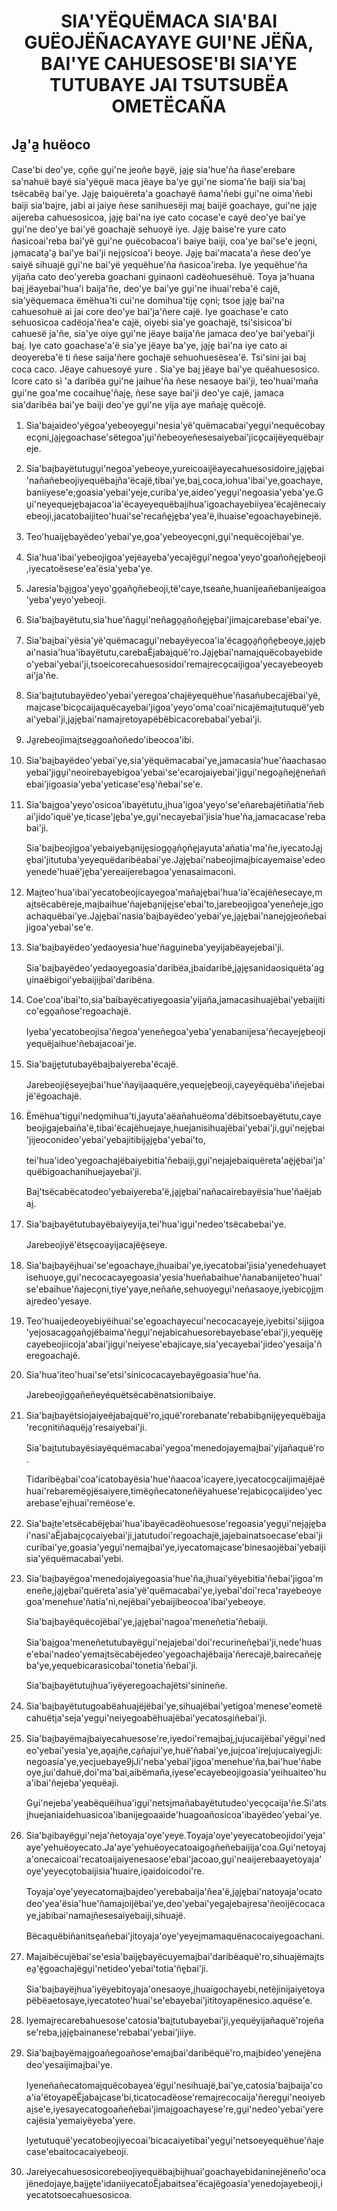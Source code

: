 <h1 align='center'>SIA'YËQUËMACA SIA'BAI GUËOJËÑACAYAYE GUI'NE JËÑA,
BAI'YE CAHUESOSE'BI SIA'YE TUTUBAYE
JAI TSUTSUBËA OMETËCAÑA</h1>
<h2>Ja̱'a̱ huëoco</h2>
<p>Case'bi deo'ye, co̱ñe gu̱i'ne jeoñe ba̱yë, ja̱je̱ sia'hue'ña ñase'erebare sa'nahuë
bayë sia'yëo̱uë maca jëaye ba'ye gu̱i'ne sioma'ñe baiji sia'bai̱ tsëcabëa̱ bai'ye.
Ja̱je̱ baio̱uëreta'a goachayë ñama'ñebi gu̱i'ne oima'ñebi baiji sia'bai̱re, jabi ai
jaiye ñese sanihuesëji mai̱ baijë goachaye, gui'ne ja̱je̱ aijereba cahuesosicoa,
ja̱je̱ bai'na iye cato cocase'e cayë deo'ye bai'ye gu̱i'ne deo'ye bai'yë goachajë
sehuoyë iye.
Ja̱je̱ baise're yure cato ñasicoai'reba bai'yë gu̱i'ne o̱uëcobacoa'i baiye baiji,
coa'ye bai'se'e jeo̱ni, ja̱macata̱'a̱ bai'ye bai'ji nejo̱sicoa'i beoye.
Ja̱je̱ bai'macata'a ñese deo'ye saiyë sihuajë gu̱i'ne bai'yë yequëhue'ña
ñasicoa'ireba.
Iye yequëhue'ña yijaña cato deo'yereba goachani gu̱inaoni cadëohuesëhuë.
Toya ja'huana bai̱ jëayebai'hua'i baija'ñe, deo'ye bai'ye gu̱i'ne ihuai'reba'ë
cajë, sia'yëquemaca ëmëhua'ti cui'ne domihua'tije̱ co̱ni; tsoe ja̱je̱ bai'na
cahuesohuë ai jai core deo'ye bai'ja'ñere cajë.
Iye goachase'e cato sehuosicoa cadëoja'ñea'e cajë, oiyebi sia'ye goachajë,
tsi'sisicoa'bi cahuesë ja'ñe, sia'ye oiye gu̱i'ne jëaye baija'ñe jamaca deo'ye
bai'yebai'ji bai̱.
Iye cato goachase'a'ë sia'ye jëaye ba'ye, ja̱je̱ bai'na iye cato ai deoyereba'ë ti
ñese saija'ñere gochajë sehuohuesësea'ë.
Tsi'sini jai bai̱ coca caco.
Jëaye cahuesoyë yure .
Sia'ye bai̱ jëaye bai'ye quëahuesosico.
Icore cato si 'a daribëa gu̱i'ne jaihue'ña
ñese nesaoye bai'ji, teo'huai'maña gu̱i'ne goa'me cocaihue̱'ñaje̱, ñese saye
bai'ji deo'ye cajë, jamaca sia'daribëa bai'ye baiji deo'ye gu̱i'ne yija aye mañaje̱
quëcojë.</p>
<ol>
  <li>
    <p>Sia'bai̱aideo'yëgoa'yebeoyegu̱i'nesia'yë'quëmacabai'yegu̱i'nequëcobayeco̱ni,ja̱je̱goachase'sëtegoa'ju̱i'ñebeoyeñesesaiyebai'jico̱caijëyequëbai̱reje.</p>
  </li>
  <li>
    <p>Sia'bai̱bayëtutugu̱i'negoa'yebeoye,yureicoaijëayecahuesosidoire,ja̱je̱bai'nañañebeojiyequëbai̱ña'ëcajë,tibai'ye,bai̱,coca,iohua'ibai'ye,goachaye,baniiyese'e;goasia'yebai'yeje,curiba'ye,aideo'yegu̱i'negoasia'yeba'ye.Gu̱i'neyequeje̱bajacoa'ia'ëcayeyequëbai̱ihua'igoachayebiiyea'ëcajënecaiyebeoji,jacatobaijiteo'huai'se'recañe̱je̱ba'yea'ë,ihuaise'egoachayebinejë.</p>
  </li>
  <li>
    <p>Teo'huaije̱bayëdeo'yebai'ye,goa'yebeoyeco̱ni,gu̱i'nequëcojëbai'ye.</p>
  </li>
  <li>
    <p>Sia'hua'ibai'yebeojigoa'yejëayeba'yecajëgu̱i'negoa'yeyo'goañoñe̱je̱beoji,iyecatoësese'ea'ësia'yeba'ye.</p>
  </li>
  <li>
    <p>Jaresia'ba̱i̱goa'yeyo'go̱año̱ñebeoji,të'caye,tseañe,huanijeañebanijeaigoa'yeba'yeyo'yebeoji.</p>
  </li>
  <li>
    <p>Sia'bai̱bayëtutu,sia'hue'ñagu̱i'neñago̱a̱ñoñe̱je̱bai'jimai̱carebase'ebai'ye.</p>
  </li>
  <li>
    <p>Sia'bai̱bai'yësia'yë'quëmacagu̱i'nebayëyecoa'ia'ëcago̱a̱ño̱ñe̱beoye,ja̱je̱bai'nasia'hua'ibayëtutu,carebaËjabai̱quë'ro.Ja̱je̱bai'namai̱quëcobayebideo'yebai'yebai'ji,tsoeicorecahuesosidoi'remai̱reco̱caijigoa'yecayebeoyebai'ja'ñe.</p>
  </li>
  <li>
    <p>Sia'bai̱tutubayëdeo'yebai'yeregoa'chajëyequëhue'ñasañubecajëbai'yë,mai̱case'bico̱caijaquëcayebai'jigoa'yeyo'oma'coai'nicajëmai̱tutuquë'yebai'yebai'ji,ja̱je̱bai'namai̱retoyapëbëbicacorebabai'yebai'ji.</p>
  </li>
  <li>
    <p>Ja̱rebeojimai̱tsea̱goañoñedo'ibeocoa'ibi.</p>
  </li>
  <li>
    <p>Sia'bai̱bayëdeo'yebai'ye,sia'yëquëmacabai'ye,jamacasia'hue'ñaachasaoyebai'jigu̱i'neoirebayebigoa'yebai'se'ecarojaiyebai'jigu̱i'negoa̱ñejë̱neñañebai'jigoasia'yeba'yeticase'esa̱'ñebai'se'e.</p>
  </li>
  <li>
    <p>Sia'bai̱goa'yeyo'osicoa'ibayëtutu,i̱hua'igoa'yeyo'se'eñarebajëtiñatia'ñebai'jido'iquë'ye,ticase'je̱ba'ye,gu̱i'necayebai'jisia'hue'ña,jamacacase'rebabai'ji.</p>
    <p>Sia'bai̱beojigoa'yebaiyeba̱nije̱siogo̱a̱ño̱ñe̱jayuta'añatia'ma'ñe,iyecatoJa̱je̱bai'jitutuba'yeyequëdaribëabai'ye.Ja̱je̱bai'nabeojimai̱bicayemaise'edeoyenede'huaë'je̱ba'yereaijerebagoa'yenasaimaconi.</p>
  </li>
  <li>
    <p>Mai̱teo'hua'ibai'yecatobeojicayegoa'mañaje̱bai'hua'ia'ëcajëñesecaye,mai̱tsëcabëreje,mai̱baihue'ñajeba̱nije̱i̱se'ebai'to,jarebeojigoa'yeneñeje,i̱goachaquëbai'ye.Ja̱je̱bai'nasia'bai̱bayëdeo'yebai'ye,ja̱je̱bai'nanejo̱jeoñebaijigoa'yebai'se'e.</p>
  </li>
  <li>
    <p>Sia'bai̱bayëdeo'yedaoyesia'hue'ñagu̱ineba'yeyijabëayejebai'ji.</p>
    <p>Sia'bai̱bayëdeo'yedaoyegoasia'daribëa,i̱baidaribë,ja̱je̱sanidaosiquëta'agu̱inaëbigoi'yebaijii̱bai'daribëna.</p>
  </li>
  <li>
    <p>Coe'coa'ibai'to,sia'baibayëcatiyegoasia'yijaña,jamacasihuajëbai'yebaijitico'ego̱añose'regoachajë.</p>
    <p>Iyeba'yecatobeojisa'ñegoa'yeneñegoa'yeba'yenabanijesa'ñecayeje̱beojiyequëjaihue'ñebai̱acoai'je.</p>
  </li>
  <li>
    <p>Sia'bai̱je̱tutubayëbai̱baiyereba'ëcajë.</p>
    <p>Jarebeojië̱seyei̱bai'hue'ñayijaaquëre,yequeje̱beoji,cayeyëquëba'iñejebaijë'ëgoachajë.</p>
  </li>
  <li>
    <p>Ëmëhua'tigu̱i'nedo̱mihua'ti,jayuta'aëañahuëoma'dëbitsoebayëtutu,cayebeojigajebaiña'ë,tibai'ëcajëhuejaye,huejanisihuajëbai'yebai'ji,gu̱i'neje̱bai'jijeoconideo'yebai'yebajitibija̱je̱ba'yebai'to,</p>
    <p>tei'hua'ideo'yegoachajëbaiyebitia'ñebaiji,gu̱i'nejajebaiquëreta'aë̱jë̱bai'ja'quëbigoachanihuejayebai'ji.</p>
    <p>Bai̱'tsëcabëcatodeo'yebaiyereba'ë,ja̱je̱bai'nañacairebayësia'hue'ñaëjabai̱.</p>
  </li>
  <li>
    <p>Sia'bai̱bayëtutubayëbaiyeyija,tei'hua'igu̱i'nedeo'tsëcabebai'ye.</p>
    <p>Jarebeojiyë'ëtse̱coayijacajëë̱seye.</p>
  </li>
  <li>
    <p>Sia'bai̱bayëi̱huai'se'egoachaye,i̱huaibai'ye,iyecatobai'jisia'yenedehuayetisehuoye,gu̱i'necocacayegoasia'yesia'hueñabaihue'ñanabanijeteo'huai'se'ebaihue'ñajeco̱ni,tiye'yaye,neñañe,sehuoyegu̱i'neñasaoye,iyebico̱ji̱mai̱redeo'yesaye.</p>
  </li>
  <li>
    <p>Teo'huaijedeoyebiyëihuai'se'egoachayecui'necocacayeje,iyebitsi'sijigoa'yejosacago̱año̱jëbaima'ñegu̱i'nejabicahuesorebayebase'ebai'ji,yequëje̱cayebeojiicoja'abai'jigu̱i'neiyese'ebajicaye,sia'yecayebai'jideo'yesaija'ñeregoachajë.</p>
  </li>
  <li>
    <p>Sia'hua'iteo'huai'se'etsi'sinicocacayebayëgoasia'hue'ña.</p>
    <p>Jarebeojigo̱añeñeyéquëtsëcabënatsionibaiye.</p>
  </li>
  <li>
    <p>Sia'bai̱bayëtsiojaiyeëjabai̱quë'ro,i̱quë'rorebanate'rebabiba̱nije̱yequëbai̱ja'reco̱nitiñaquëja̱'resaiyebai'ji.</p>
    <p>Sia'bai̱tutubayësiayëquëmacabai'yegoa'menedojayemai̱bai'yijañaquë'ro.</p>
    <p>Tidaribëa̱bai'coa'icatobayësia'hue'ñaacoa'icayere,iyecatoco̱caijimai̱ëjaëhuai'rebaremëo̱jësaiyere,timëo̱ñecatoneñëyahuese'rejabico̱caijideo'yecarebase'ei̱huai'remëose'e.</p>
  </li>
  <li>
    <p>Sia'bai̱te'etsëcabëje̱bai'hua'ibayëcadëohuesose'regoasia'yegu̱i'neja̱je̱bai'nasi'aËjabai̱co̱caiyebai'ji,jatutudoi'regoachajë,jajebainatsoecase'ebai'jicuribai'ye,goasia'yegu̱i'nemai̱bai'ye,iyecatomai̱case'binesaojëbai'yebaijisia'yëquëmacabai'yebi.</p>
  </li>
  <li>
    <p>Sia'bai̱bayëgoa'menedojaiyegoasia'hue'ña,i̱huai'yëyebitia'ñebai'jigoa'meneñe,ja̱je̱bai'quëreta'asia'yë'quëmacabai'ye,iyebai'doi'reca'rayebeoyegoa'menehue'ñatía'ni,nejëbai'yebaijibeocoa'ibai'yebeoye.</p>
    <p>Sia'bai̱bayëquëcojëbai'ye,ja̱je̱bai'nagoa'meneñetia'ñebaiji.</p>
    <p>Sia'bai̱goa'meneñetutubayëgu̱i'nejajebai'doi'recurineñe̱bai'ji,nede'huase'ebai'nadeo'yemai̱tsëcabëjedeo'yegoachajëbaija'ñerecajë,bairecañeje̱ba'ye,yequebicarasicobai'tonetia'ñebai'ji.</p>
    <p>Sia'bai̱bayëtutui̱hua'iyëyeregoachajëtsi'sinineñe.</p>
  </li>
  <li>
    <p>Sia'bai̱bayëtutugoabëahuajëjëbai'ye,sihuajëbai'yetigoa'menese'eometëcahuëti̱a'seja'yegu̱i'neiyegoabëhuajëbai'yecatosa̱iñebai'ji.</p>
  </li>
  <li>
    <p>Sia'bai̱bayëmai̱baiyecahuesose're,iyedoi'remai̱bai̱,jujucaijëbai'yëgu̱i'nedeo'yebai'yesia'ye,ao̱ai̱ñe,ca̱ñajui'ye,huë'ñabai'ye,jui̱coa'irejujucaiyegjJi:negoasia'ye,yecjuebaye9jJi'neba'yebai'jigoa'menehue'ña,bai'hue'ñabeoye,jui'dahuë,doi'ma'bai,aibëmaña,iyese'ecayebeojigoasia'yeihuaiteo'hua'ibai'ñejeba'yequëaji.</p>
    <p>Gu̱i'nejeba'yeabëquëihua'igu̱i'netsi̱mañabayëtutudeo'yeco̱caija'ñe.Si'atsi̱huejaniaidehuasicoa'ibanijegoaaide'huagoañosicoa'ibayëdeo'yebai'ye.</p>
  </li>
  <li>
    <p>Sia'ba̱ibayëgu̱i'neja'ñetoyaja'oye'yeye.Toyaja'oye'yeyecatobeojidoi'yeja'aye'yehuëoyecato.Ja'aye'yehuëoyecatoaigoa̱ñeñebaijija'coa.Gu̱i'netoyaja'onecaicoai'recatoaijaiyenesaose'ebai'jacoao,gu̱i'neaijerebaayetoyaja'oye'yeyeco̱tobaijisia'huaire,io̱aidoicodoi're.</p>
    <p>Toyaja'oye'yeyecatomai̱bai̱deo'yerebabaija'ñea'ë,ja̱je̱bai'natoyaja'ocatodeo'yea'ësia'hue'ñamai̱oijëbai'ye,deo'yebai'yegajebai̱resa'ñeoijëcocacaye,jabibai'namai̱ñesesaiyebaiji,sihuajë.</p>
    <p>Bëcaquëbiñanitse̱añebai'jitoyaja'oye'yeyei̱mamaquënacocaiyegoachani.</p>
  </li>
  <li>
    <p>Mai̱aibëcujëbai'se'esia'baije̱bayëcuyemai̱bai'daribëaquë'ro,sihuajëmai̱tsea̱'ë̱goachajëgu̱i'netideo'yebai'totia'ñe̱bai'ji.</p>
    <p>Sia'bai̱bayëi̱hua'iyëyebitoyaja'onesaoye,i̱huaigochayebi,netëjinijaiyetoyapëbëaetosaye,iyecatoteo'huai'se'ebayebai'jititoyapënesico.aquëse'e.</p>
  </li>
  <li>
    <p>Iyemai̱recarebahuesose'catosia'bai̱tutubayebai'ji,yequëyijañaquë'rojeñase'reba,ja̱je̱bainanese'rebabai'yebai'jiiye.</p>
  </li>
  <li>
    <p>Sia'bai̱bayëmai̱goañegoañose'emai̱bai'daribëquë'ro,mai̱bideo'yenejënadeo'yesaijimai̱bai'ye.</p>
    <p>Iyeneñañecatomai̱quëcobayea'ëgu̱i'nesihuajë,bai'ye,catosia'bai̱baija'coa'ia'ëtoyapëËjabai̱case'bi,ticatocadëose'remai̱recocaija'ñeregu̱i'neoiyebai̱se'e,iyesayecatogoañeñebai'jimai̱goachayese're,gu̱i'nedeo'yebai'yerecajësia'yemaiyëyeba'yere.</p>
    <p>Iyetutuquë'yecatobeojiyecoai'bicacaiyetibai'yegu̱i'netsoeyequëhue'ñajecase'ebaitocacaiyebeoji.</p>
  </li>
  <li>
    <p>Jareiyecahuesosicorebeojiyequëbai̱bii̱huai'goachayebidaninejëneño'ocajënedojaye,bai̱je̱te'idaniiyecatoËjabaitsea'ëcajëgoasia'yenedojayebeoji,iyecatotsoecahuesosicoa.</p>
  </li>
</ol>